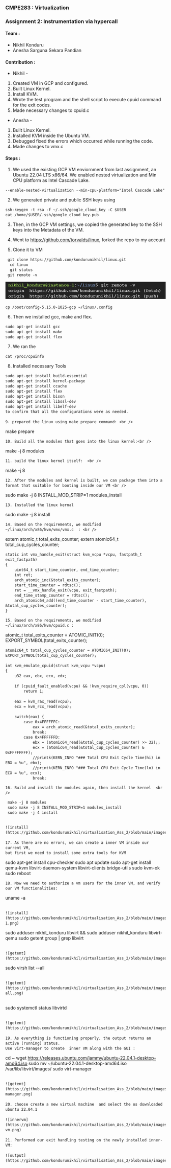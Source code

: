 ### CMPE283 : Virtualization
### Assignment 2: Instrumentation via hypercall

#### Team :
* Nikhil Konduru  
* Anesha Sarguna Sekara Pandian

#### Contribution :  
* Nikhil -  
1. Created VM in GCP and configured.  
2. Built Linux Kernel.
3. Install KVM.
4. Wrote the test program and the shell script to execute cpuid command for the exit codes.
5. Made necessary changes to cpuid.c
* Anesha -  
1. Built Linux Kernel.
2. Installed KVM inside the Ubuntu VM.
3. Debugged fixed the errors which occurred while running the code.
4. Made changes to vmx.c

#### Steps : 
1. We used the existing GCP VM enviornment from last assignment, an Ubuntu 22.04 LTS x86/64. We enabled nested virtualization and Min CPU platform as Intel Cascade Lake. 

```
--enable-nested-virtualization --min-cpu-platform="Intel Cascade Lake"
```

2. We generated private and public SSH keys using 
```
ssh-keygen -t rsa -f ~/.ssh/google_cloud_key -C $USER 
cat /home/$USER/.ssh/google_cloud_key.pub 
```
3. Then, in the GCP VM settings, we copied the generated key to the SSH keys into the Metadata of the VM.  

4. Went to https://github.com/torvalds/linux, forked the repo to my account <br />
5. Clone it to VM  <br />
```
 git clone https://github.com/kondurunikhil/linux.git
  cd linux
  git status
 git remote -v 
```

![git remote -v](https://github.com/kondurunikhil/virtualisation_Ass_2/blob/main/images/git_remote_v.png)

```
cp /boot/config-5.15.0-1025-gcp ~/linux/.config
```
6. Then we installed gcc, make and flex.
```
sudo apt-get install gcc
sudo apt-get install make
sudo apt-get install flex
```
7. We ran the 
```
cat /proc/cpuinfo
```
8. Installed necessary Tools <br />
```
sudo apt-get install build-essential
sudo apt-get install kernel-package
sudo apt-get install ccache 
sudo apt-get install flex
sudo apt-get install bison
sudo apt-get install libssl-dev
sudo apt-get install libelf-dev
to confirm that all the configurations were as needed.  

9. prepared the linux using make prepare command: <br />
```
make prepare
```
10. Build all the modules that goes into the linux kernel:<br />
```
make -j 8 modules
```
11. build the linux kernel itself:  <br />
```
make -j 8
```
12. After the modules and kernel is built, we can package them into a format that suitable for booting inside our VM <br />
```
sudo make -j 8 INSTALL_MOD_STRIP=1 modules_install
```
13. Installed the linux kernal 
```
sudo make -j 8 install
```
14. Based on the requirements, we modified ~/linux/arch/x86/kvm/vmx/vmx.c  : <br />
```
  extern atomic_t total_exits_counter;
    extern atomic64_t total_cup_cycles_counter;

    static int vmx_handle_exit(struct kvm_vcpu *vcpu, fastpath_t exit_fastpath)
    {
        uint64_t start_time_counter, end_time_counter;
        int ret;
        arch_atomic_inc(&total_exits_counter);
        start_time_counter = rdtsc();
        ret = __vmx_handle_exit(vcpu, exit_fastpath);
        end_time_stamp_counter = rdtsc();
        arch_atomic64_add((end_time_counter - start_time_counter), &total_cup_cycles_counter);
    }
```
15. Based on the requirements, we modified ~/linux/arch/x86/kvm/cpuid.c :
```
atomic_t total_exits_counter = ATOMIC_INIT(0);
    EXPORT_SYMBOL(total_exits_counter);

    atomic64_t total_cup_cycles_counter = ATOMIC64_INIT(0);
    EXPORT_SYMBOL(total_cup_cycles_counter);

    int kvm_emulate_cpuid(struct kvm_vcpu *vcpu)
    {
        u32 eax, ebx, ecx, edx;

        if (cpuid_fault_enabled(vcpu) && !kvm_require_cpl(vcpu, 0))
            return 1;

        eax = kvm_rax_read(vcpu);
        ecx = kvm_rcx_read(vcpu);

        switch(eax) {
            case 0x4FFFFFFC:
                eax = arch_atomic_read(&total_exits_counter);
                break;
            case 0x4FFFFFFD:
                ebx = (atomic64_read(&total_cup_cycles_counter) >> 32);;
                ecx = (atomic64_read(&total_cup_cycles_counter) & 0xFFFFFFFF);
                //printk(KERN_INFO "### Total CPU Exit Cycle Time(hi) in EBX = %u", ebx);
                //printk(KERN_INFO "### Total CPU Exit Cycle Time(lo) in ECX = %u", ecx);
                break;
```
16. Build and install the modules again, then install the kernel  <br />
```
     make -j 8 modules
     sudo make -j 8 INSTALL_MOD_STRIP=1 modules_install
     sudo make -j 4 install 
```

![install](https://github.com/kondurunikhil/virtualisation_Ass_2/blob/main/images/install.png)

17. As there are no errors, we can create a inner VM inside our current VM,
but first we need to install some extra tools for KVM 
```
sudo apt-get install cpu-checker
sudo apt update
sudo apt-get install qemu-kvm libvirt-daemon-system libvirt-clients bridge-utils
sudo kvm-ok
sudo reboot
```
18. Now we need to authorize a vm users for the inner VM, and verify our VM functionalities:
```
  uname -a
```

![install](https://github.com/kondurunikhil/virtualisation_Ass_2/blob/main/images/uname-1.png)

```
  sudo adduser nikhil_konduru libvirt && sudo adduser nikhil_konduru libvirt-qemu
  sudo getent group | grep libvirt 
```

![getent](https://github.com/kondurunikhil/virtualisation_Ass_2/blob/main/images/getent.png)

```
   sudo virsh list --all
```

![getent](https://github.com/kondurunikhil/virtualisation_Ass_2/blob/main/images/virshlist-all.png)


```
   sudo systemctl status libvirtd 
``` 

![getent](https://github.com/kondurunikhil/virtualisation_Ass_2/blob/main/images/systemctl.png)

19. As everything is functioning properly, the output returns an active (running) status.
Use virt-manager to create  inner VM along with the GUI :
```
cd ~
wget https://releases.ubuntu.com/jammy/ubuntu-22.04.1-desktop-amd64.iso
sudo mv ~/ubuntu-22.04.1-desktop-amd64.iso /var/lib/libvirt/images/
sudo virt-manager
```   

![getent](https://github.com/kondurunikhil/virtualisation_Ass_2/blob/main/images/virt-manager.png)

20. choose create a new virtual machine  and select the os downloaded ubuntu 22.04.1 

![innervm](https://github.com/kondurunikhil/virtualisation_Ass_2/blob/main/images/inner-vm.png)

21. Performed our exit handling testing on the newly installed inner-VM:

![output](https://github.com/kondurunikhil/virtualisation_Ass_2/blob/main/images/out_put.png)



